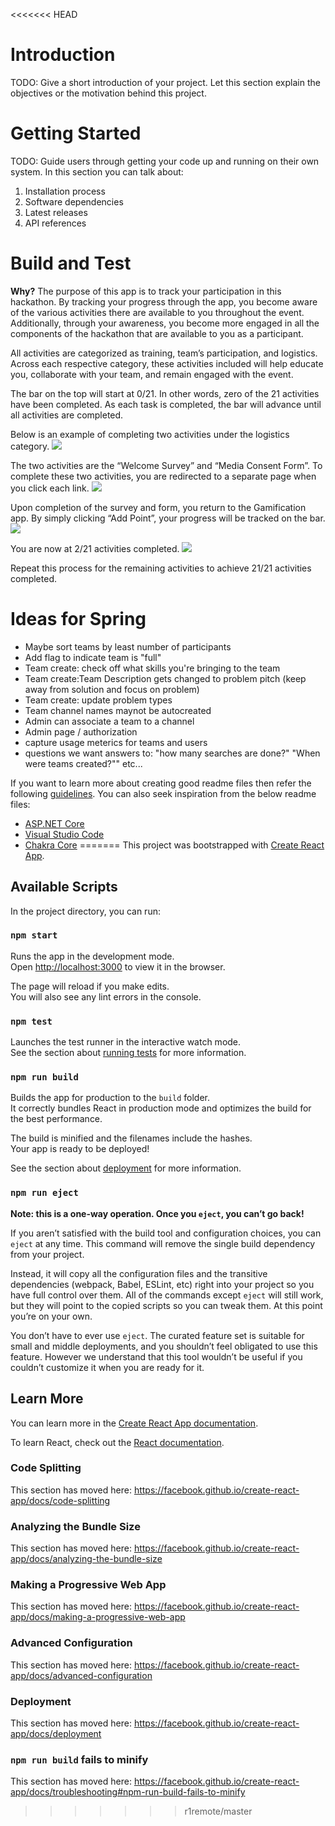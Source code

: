 <<<<<<< HEAD
# Introduction 
TODO: Give a short introduction of your project. Let this section explain the objectives or the motivation behind this project. 

# Getting Started
TODO: Guide users through getting your code up and running on their own system. In this section you can talk about:
1.	Installation process
2.	Software dependencies
3.	Latest releases
4.	API references

# Build and Test
**Why?**
The purpose of this app is to track your participation in this hackathon. By tracking your progress through the app, you become aware of the various activities there are available to you throughout the event. Additionally, through your awareness, you become more engaged in all the components of the hackathon that are available to you as a participant.


All activities are categorized as training, team’s participation, and logistics. Across each respective category, these activities included will help educate you, collaborate with your team, and remain engaged with the event.

The bar on the top will start at 0/21. In other words, zero of the 21 activities have been completed. As each task is completed, the bar will advance until all activities are completed. 

Below is an example of completing two activities under the logistics category.
![](images/BlankGame.PNG)

The two activities are the “Welcome Survey” and “Media Consent Form”. To complete these two activities, you are redirected to a separate page when you click each link. 
![](images/DocGame2.PNG)

Upon completion of the survey and form, you return to the Gamification app. By simply clicking “Add Point”, your progress will be tracked on the bar. 
![](images/pointSaved.PNG)

You are now at 2/21 activities completed.
![](images/Gamification%20Record%20Point.PNG)

Repeat this process for the remaining activities to achieve 21/21 activities completed.


# Ideas for Spring
* Maybe sort teams by least number of participants
* Add flag to indicate team is "full"
* Team create: check off what skills you're bringing to the team
* Team create:Team Description gets changed to problem pitch (keep away from solution and focus on problem)
* Team create: update problem types
* Team channel names maynot be autocreated
* Admin can associate a team to a channel
* Admin page / authorization 
* capture usage meterics for teams and users
* questions we want answers to: "how many searches are done?" "When were teams created?"" etc...


If you want to learn more about creating good readme files then refer the following [guidelines](https://docs.microsoft.com/en-us/azure/devops/repos/git/create-a-readme?view=azure-devops). You can also seek inspiration from the below readme files:
- [ASP.NET Core](https://github.com/aspnet/Home)
- [Visual Studio Code](https://github.com/Microsoft/vscode)
- [Chakra Core](https://github.com/Microsoft/ChakraCore)
=======
This project was bootstrapped with [Create React App](https://github.com/facebook/create-react-app).

## Available Scripts

In the project directory, you can run:

### `npm start`

Runs the app in the development mode.<br />
Open [http://localhost:3000](http://localhost:3000) to view it in the browser.

The page will reload if you make edits.<br />
You will also see any lint errors in the console.

### `npm test`

Launches the test runner in the interactive watch mode.<br />
See the section about [running tests](https://facebook.github.io/create-react-app/docs/running-tests) for more information.

### `npm run build`

Builds the app for production to the `build` folder.<br />
It correctly bundles React in production mode and optimizes the build for the best performance.

The build is minified and the filenames include the hashes.<br />
Your app is ready to be deployed!

See the section about [deployment](https://facebook.github.io/create-react-app/docs/deployment) for more information.

### `npm run eject`

**Note: this is a one-way operation. Once you `eject`, you can’t go back!**

If you aren’t satisfied with the build tool and configuration choices, you can `eject` at any time. This command will remove the single build dependency from your project.

Instead, it will copy all the configuration files and the transitive dependencies (webpack, Babel, ESLint, etc) right into your project so you have full control over them. All of the commands except `eject` will still work, but they will point to the copied scripts so you can tweak them. At this point you’re on your own.

You don’t have to ever use `eject`. The curated feature set is suitable for small and middle deployments, and you shouldn’t feel obligated to use this feature. However we understand that this tool wouldn’t be useful if you couldn’t customize it when you are ready for it.

## Learn More

You can learn more in the [Create React App documentation](https://facebook.github.io/create-react-app/docs/getting-started).

To learn React, check out the [React documentation](https://reactjs.org/).

### Code Splitting

This section has moved here: https://facebook.github.io/create-react-app/docs/code-splitting

### Analyzing the Bundle Size

This section has moved here: https://facebook.github.io/create-react-app/docs/analyzing-the-bundle-size

### Making a Progressive Web App

This section has moved here: https://facebook.github.io/create-react-app/docs/making-a-progressive-web-app

### Advanced Configuration

This section has moved here: https://facebook.github.io/create-react-app/docs/advanced-configuration

### Deployment

This section has moved here: https://facebook.github.io/create-react-app/docs/deployment

### `npm run build` fails to minify

This section has moved here: https://facebook.github.io/create-react-app/docs/troubleshooting#npm-run-build-fails-to-minify
>>>>>>> r1remote/master
